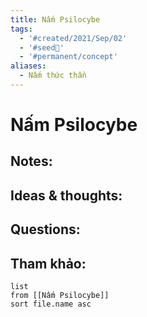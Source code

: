 ```yaml
---
title: Nấm Psilocybe
tags:
  - '#created/2021/Sep/02'
  - '#seed🥜'
  - '#permanent/concept'
aliases:
  - Nấm thức thần
---
```

# Nấm Psilocybe

## Notes:


## Ideas & thoughts:

## Questions:


## Tham khảo:
```dataview
list
from [[Nấm Psilocybe]]
sort file.name asc
```